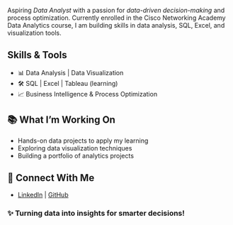 Aspiring *Data Analyst* with a passion for *data-driven decision-making* and process optimization. Currently enrolled in the Cisco Networking Academy Data Analytics course, I am building skills in data analysis, SQL, Excel, and visualization tools.  

## Skills & Tools  
- 📊 Data Analysis | Data Visualization  
- 🛠 SQL | Excel | Tableau (learning)  
- 📈 Business Intelligence & Process Optimization  

## 📚 What I’m Working On  
- Hands-on data projects to apply my learning  
- Exploring data visualization techniques  
- Building a portfolio of analytics projects  

## 🤝 Connect With Me  
- [LinkedIn](linkedin.com/in/ikechukwudivine) | [GitHub](#)  

### ✨ Turning data into insights for smarter decisions!
